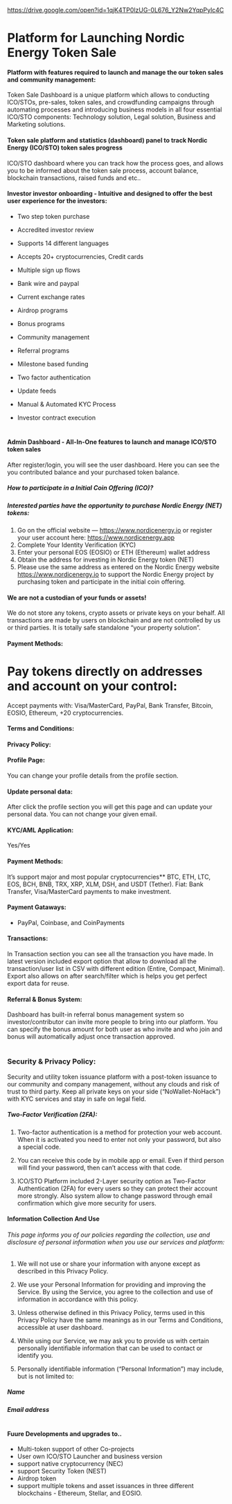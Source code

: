 https://drive.google.com/open?id=1qjK4TP0lzUG-0L676_Y2Nw2YqpPylc4C


# Platform for Launching Nordic Energy Token Sale



#### Platform with features required to launch and manage the our token sales and community management:

Token Sale Dashboard is a unique platform which allows to conducting ICO/STOs, pre-sales, token sales, and crowdfunding campaigns through automating processes and introducing business models in all four essential ICO/STO components: Technology solution, Legal solution, Business and Marketing solutions.



#### Token sale platform and statistics (dashboard) panel to track Nordic Energy (ICO/STO) token sales progress

ICO/STO dashboard where you can track how the process goes, and allows you to be informed about the token sale process, account balance, blockchain transactions, raised funds and etc..



#### Investor investor onboarding - Intuitive and designed to offer the best user experience for the investors:


- Two step token purchase

- Accredited investor review

- Supports 14 different languages

- Accepts 20+ cryptocurrencies, Credit cards

- Multiple sign up flows

- Bank wire and paypal

- Current exchange rates

- Airdrop programs

- Bonus programs

- Community management

- Referral programs

- Milestone based funding

- Two factor authentication

- Update feeds

- Manual & Automated KYC Process

- Investor contract execution


#


#### Admin Dashboard - All-In-One features to launch and manage ICO/STO token sales

After register/login, you will see the user dashboard. Here you can see the you contributed balance and your purchased token balance.


##### How to participate in a Initial Coin Offering (ICO)?

##### Interested parties have the opportunity to purchase Nordic Energy (NET) tokens:

1.	Go on the official website — https://www.nordicenergy.io or register your user account here: https://www.nordicenergy.app
2.	Complete Your Identity Verification (KYC)
3.	Enter your personal EOS (EOSIO) or ETH (Ethereum) wallet address
4.	Obtain the address for investing in Nordic Energy token (NET)
5.	Please use the same address as entered on the Nordic Energy website https://www.nordicenergy.io to support the Nordic      Energy project by purchasing token and participate in the initial coin offering. 


#### We are not a custodian of your funds or assets!

We do not store any tokens, crypto assets or private keys on your behalf. All transactions are made by users on blockchain and are not controlled by us or third parties. It is totally safe standalone “your property solution”.


#### Payment Methods:

# Pay tokens directly on addresses and account on your control:

Accept payments with: Visa/MasterCard, PayPal, Bank Transfer, Bitcoin, EOSIO, Ethereum, +20 cryptocurrencies. 


#### Terms and Conditions:



#### Privacy Policy:



#### Profile Page:

You can change your profile details from the profile section.



#### Update personal data:

After click the profile section you will get this page and can update your personal data. You can not change your given email.



#### KYC/AML Application:

Yes/Yes


#### Payment Methods:

It’s support major and most popular cryptocurrencies** BTC, ETH, LTC, EOS, BCH, BNB, TRX, XRP, XLM, DSH, and USDT (Tether). Fiat: Bank Transfer, Visa/MasterCard payments to make investment.


#### Payment Gataways:

- PayPal, Coinbase, and CoinPayments


#### Transactions:

In Transaction section you can see all the transaction you have made. In latest version included export option that allow to download all the transaction/user list in CSV with different edition (Entire, Compact, Minimal). Export also allows on after search/filter which is helps you get perfect export data for reuse.


#### Referral & Bonus System:

Dashboard has built-in referral bonus management system so investor/contributor can invite more people to bring into our platform. You can specify the bonus amount for both user as who invite and who join and bonus will automatically adjust once transaction approved.

#

### Security & Privacy Policy:

Security and utility token issuance platform with a post-token issuance to our community and company management, without any clouds and risk of trust to third party. Keep all private keys on your side (“NoWallet-NoHack”) with KYC services and stay in safe on legal field. 


##### Two-Factor Verification (2FA):

1. Two-factor authentication is a method for protection your web account. When it is activated you need to enter not only your password, but also a special code. 

2. You can receive this code by in mobile app or email. Even if third person will find your password, then can’t access with that code.

3. ICO/STO Platform included 2-Layer security option as Two-Factor Authentication (2FA) for every users so they can protect their account more strongly. Also system allow to change password through email confirmation which give more security for users.



#### Information Collection And Use

###### This page informs you of our policies regarding the collection, use and disclosure of personal information when you use our services and platform:

1. We will not use or share your information with anyone except as described in this Privacy Policy.

2. We use your Personal Information for providing and improving the Service. By using the Service, you agree to the collection and use of information in accordance with this policy.

3. Unless otherwise defined in this Privacy Policy, terms used in this Privacy Policy have the same meanings as in our Terms and Conditions, accessible at user dashboard.

4. While using our Service, we may ask you to provide us with certain personally identifiable information that can be used to contact or identify you. 

5. Personally identifiable information (“Personal Information”) may include, but is not limited to:


##### Name

##### Email address

#

#### Fuure Developments and upgrades to..

- Multi-token support of other Co-projects
- User own ICO/STO Launcher and business version
- support native cryptocurrency (NEC)
- support Security Token (NEST)
- Airdrop token
- support multiple tokens and asset issuances in three different blockchains - Ethereum, Stellar, and EOSIO.

#
